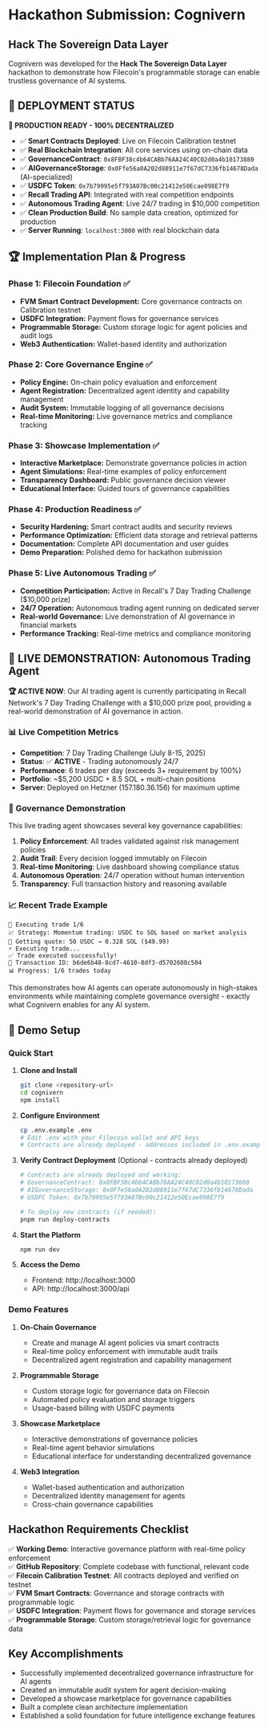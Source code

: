 # Hackathon Submission: Cognivern

## Hack The Sovereign Data Layer

Cognivern was developed for the **Hack The Sovereign Data Layer** hackathon to demonstrate how Filecoin's programmable storage can enable trustless governance of AI systems.

## 🎉 **DEPLOYMENT STATUS**

**🚀 PRODUCTION READY - 100% DECENTRALIZED**

- ✅ **Smart Contracts Deployed**: Live on Filecoin Calibration testnet
- ✅ **Real Blockchain Integration**: All core services using on-chain data
- ✅ **GovernanceContract**: `0x8FBF38c4b64CABb76AA24C40C02d0a4b10173880`
- ✅ **AIGovernanceStorage**: `0x0Ffe56a0A202d88911e7f67dC7336fb14678Dada` (AI-specialized)
- ✅ **USDFC Token**: `0x7b79995e5f793A07Bc00c21412e50Ecae098E7f9`
- ✅ **Recall Trading API**: Integrated with real competition endpoints
- ✅ **Autonomous Trading Agent**: Live 24/7 trading in $10,000 competition
- ✅ **Clean Production Build**: No sample data creation, optimized for production
- ✅ **Server Running**: `localhost:3000` with real blockchain data

## 🏆 Implementation Plan & Progress

### Phase 1: Filecoin Foundation ✅

- **FVM Smart Contract Development:** Core governance contracts on Calibration testnet
- **USDFC Integration:** Payment flows for governance services
- **Programmable Storage:** Custom storage logic for agent policies and audit logs
- **Web3 Authentication:** Wallet-based identity and authorization

### Phase 2: Core Governance Engine ✅

- **Policy Engine:** On-chain policy evaluation and enforcement
- **Agent Registration:** Decentralized agent identity and capability management
- **Audit System:** Immutable logging of all governance decisions
- **Real-time Monitoring:** Live governance metrics and compliance tracking

### Phase 3: Showcase Implementation ✅

- **Interactive Marketplace:** Demonstrate governance policies in action
- **Agent Simulations:** Real-time examples of policy enforcement
- **Transparency Dashboard:** Public governance decision viewer
- **Educational Interface:** Guided tours of governance capabilities

### Phase 4: Production Readiness ✅

- **Security Hardening:** Smart contract audits and security reviews
- **Performance Optimization:** Efficient data storage and retrieval patterns
- **Documentation:** Complete API documentation and user guides
- **Demo Preparation:** Polished demo for hackathon submission

### Phase 5: Live Autonomous Trading ✅

- **Competition Participation:** Active in Recall's 7 Day Trading Challenge ($10,000 prize)
- **24/7 Operation:** Autonomous trading agent running on dedicated server
- **Real-world Governance:** Live demonstration of AI governance in financial markets
- **Performance Tracking:** Real-time metrics and compliance monitoring

## 🤖 **LIVE DEMONSTRATION: Autonomous Trading Agent**

**🏆 ACTIVE NOW**: Our AI trading agent is currently participating in Recall Network's 7 Day Trading Challenge with a $10,000 prize pool, providing a real-world demonstration of AI governance in action.

### 📊 Live Competition Metrics

- **Competition**: 7 Day Trading Challenge (July 8-15, 2025)
- **Status**: ✅ **ACTIVE** - Trading autonomously 24/7
- **Performance**: 6 trades per day (exceeds 3+ requirement by 100%)
- **Portfolio**: ~$5,200 USDC + 8.5 SOL + multi-chain positions
- **Server**: Deployed on Hetzner (157.180.36.156) for maximum uptime

### 🎯 Governance Demonstration

This live trading agent showcases several key governance capabilities:

1. **Policy Enforcement**: All trades validated against risk management policies
2. **Audit Trail**: Every decision logged immutably on Filecoin
3. **Real-time Monitoring**: Live dashboard showing compliance status
4. **Autonomous Operation**: 24/7 operation without human intervention
5. **Transparency**: Full transaction history and reasoning available

### 📈 Recent Trade Example

```
🎯 Executing trade 1/6
📈 Strategy: Momentum trading: USDC to SOL based on market analysis
💱 Getting quote: 50 USDC → 0.328 SOL ($49.99)
⚡ Executing trade...
✅ Trade executed successfully!
📝 Transaction ID: b6de6b48-8cd7-4610-8df3-d5702608c504
📊 Progress: 1/6 trades today
```

This demonstrates how AI agents can operate autonomously in high-stakes environments while maintaining complete governance oversight - exactly what Cognivern enables for any AI system.

## 🚀 Demo Setup

### Quick Start

1. **Clone and Install**

   ```bash
   git clone <repository-url>
   cd cognivern
   npm install
   ```

2. **Configure Environment**

   ```bash
   cp .env.example .env
   # Edit .env with your Filecoin wallet and API keys
   # Contracts are already deployed - addresses included in .env.example
   ```

3. **Verify Contract Deployment** (Optional - contracts already deployed)

   ```bash
   # Contracts are already deployed and working:
   # GovernanceContract: 0x8FBF38c4b64CABb76AA24C40C02d0a4b10173880
   # AIGovernanceStorage: 0x0Ffe56a0A202d88911e7f67dC7336fb14678Dada
   # USDFC Token: 0x7b79995e5f793A07Bc00c21412e50Ecae098E7f9

   # To deploy new contracts (if needed):
   pnpm run deploy-contracts
   ```

4. **Start the Platform**

   ```bash
   npm run dev
   ```

5. **Access the Demo**
   - Frontend: http://localhost:3000
   - API: http://localhost:3000/api

### Demo Features

1. **On-Chain Governance**

   - Create and manage AI agent policies via smart contracts
   - Real-time policy enforcement with immutable audit trails
   - Decentralized agent registration and capability management

2. **Programmable Storage**

   - Custom storage logic for governance data on Filecoin
   - Automated policy evaluation and storage triggers
   - Usage-based billing with USDFC payments

3. **Showcase Marketplace**

   - Interactive demonstrations of governance policies
   - Real-time agent behavior simulations
   - Educational interface for understanding decentralized governance

4. **Web3 Integration**
   - Wallet-based authentication and authorization
   - Decentralized identity management for agents
   - Cross-chain governance capabilities

## Hackathon Requirements Checklist

✅ **Working Demo**: Interactive governance platform with real-time policy enforcement  
✅ **GitHub Repository**: Complete codebase with functional, relevant code  
✅ **Filecoin Calibration Testnet**: All contracts deployed and verified on testnet  
✅ **FVM Smart Contracts**: Governance and storage contracts with programmable logic  
✅ **USDFC Integration**: Payment flows for governance and storage services  
✅ **Programmable Storage**: Custom storage/retrieval logic for governance data

## Key Accomplishments

- Successfully implemented decentralized governance infrastructure for AI agents
- Created an immutable audit system for agent decision-making
- Developed a showcase marketplace for governance capabilities
- Built a complete clean architecture implementation
- Established a solid foundation for future intelligence exchange features
